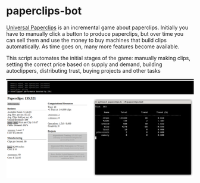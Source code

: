 # paperclips-bot
[Universal Paperclips](https://en.wikipedia.org/wiki/Universal_Paperclips) is an incremental game about paperclips. Initially you have to manually click a button to produce paperclips, but over time you can sell them and use the money to buy machines that build clips automatically. As time goes on, many more features become available.

This script automates the initial stages of the game: manually making clips, setting the correct price based on supply and demand, building autoclippers, distributing trust, buying projects and other tasks

![example](https://github.com/Markek1/paperclips-bot/blob/main/examples/images/s1.png)
